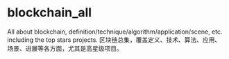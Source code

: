 # blockchain_all
All about blockchain, definition/technique/algorithm/application/scene, etc. including the top stars projects. 区块链总集，覆盖定义、技术、算法、应用、场景、进展等各方面，尤其是高星级项目。
